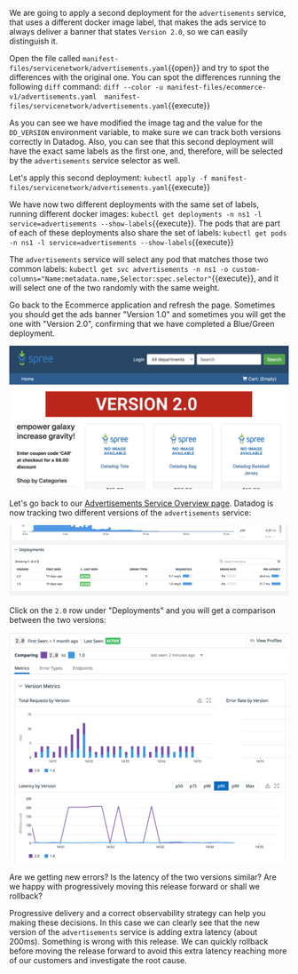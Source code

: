 We are going to apply a second deployment for the `advertisements` service, that uses a different docker image label, that makes the ads service to always deliver a banner that states `Version 2.0`, so we can easily distinguish it.

Open the file called `manifest-files/servicenetwork/advertisements.yaml`{{open}} and try to spot the differences with the original one. You can spot the differences running the following `diff` command: `diff --color -u manifest-files/ecommerce-v1/advertisements.yaml  manifest-files/servicenetwork/advertisements.yaml`{{execute}}

As you can see we have modified the image tag and the value for the `DD_VERSION` environment variable, to make sure we can track both versions correctly in Datadog. Also, you can see that this second deployment will have the exact same labels as the first one, and, therefore, will be selected by the `advertisements` service selector as well.

Let's apply this second deployment: `kubectl apply -f manifest-files/servicenetwork/advertisements.yaml`{{execute}}

We have now two different deployments with the same set of labels, running different docker images: `kubectl get deployments -n ns1 -l service=advertisements --show-labels`{{execute}}. The pods that are part of each of these deployments also share the set of labels: `kubectl get pods -n ns1 -l service=advertisements --show-labels`{{execute}}

The `advertisements` service will select any pod that matches those two common labels: `kubectl get svc advertisements -n ns1 -o custom-columns="Name:metadata.name,Selector:spec.selector"`{{execute}}, and it will select one of the two randomly with the same weight.

Go back to the Ecommerce application and refresh the page. Sometimes you should get the ads banner "Version 1.0" and sometimes you will get the one with "Version 2.0", confirming that we have completed a Blue/Green deployment.

![Screenshot of Ecommerce app with ads version 2.0](./assets/ads_v2.png)

Let's go back to our [Advertisements Service Overview page](https://app.datadoghq.com/apm/service/advertisements/?env=progressive). Datadog is now tracking two different versions of the `advertisements` service:

![Screenshot of ads service overview page with two versions](./assets/ads_service_page_v2.png)

Click on the `2.0` row under "Deployments" and you will get a comparison between the two versions:

![Screenshot of ads service comparison between version 1.0 and version 2.0](./assets/ads_service_comparison.png)

Are we getting new errors? Is the latency of the two versions similar? Are we happy with progressively moving this release forward or shall we rollback?

Progressive delivery and a correct observability strategy can help you making these decisions. In this case we can clearly see that the new version of the `advertisements` service is adding extra latency (about 200ms). Something is wrong with this release. We can quickly rollback before moving the release forward to avoid this extra latency reaching more of our customers and investigate the root cause.

